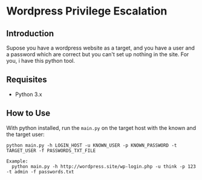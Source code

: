 # Wordpress Privilege Escalation

## Introduction

Supose you have a wordpress website as a target, and you have a user and a password which are correct but you can't set up nothing in the site. For you, i have this python tool.

## Requisites

- Python 3.x

## How to Use

With python installed, run the `main.py` on the target host with the known and the target user:

    python main.py -h LOGIN_HOST -u KNOWN_USER -p KNOWN_PASSWORD -t TARGET_USER -f PASSWORDS_TXT_FILE
    
    Example:
      python main.py -h http://wordpress.site/wp-login.php -u think -p 123 -t admin -f passwords.txt
      
